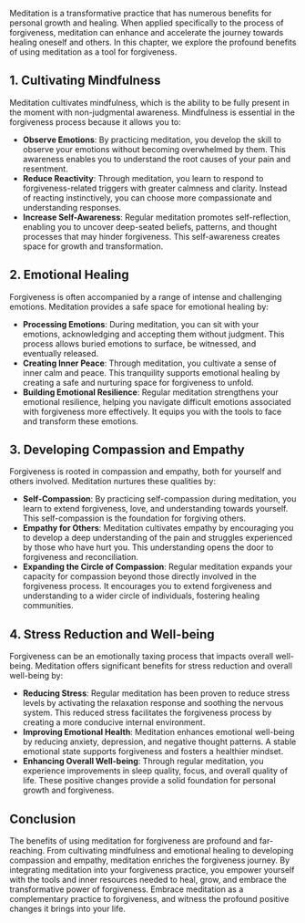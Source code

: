 
Meditation is a transformative practice that has numerous benefits for personal growth and healing. When applied specifically to the process of forgiveness, meditation can enhance and accelerate the journey towards healing oneself and others. In this chapter, we explore the profound benefits of using meditation as a tool for forgiveness.

**1. Cultivating Mindfulness**
------------------------------

Meditation cultivates mindfulness, which is the ability to be fully present in the moment with non-judgmental awareness. Mindfulness is essential in the forgiveness process because it allows you to:

* **Observe Emotions**: By practicing meditation, you develop the skill to observe your emotions without becoming overwhelmed by them. This awareness enables you to understand the root causes of your pain and resentment.
* **Reduce Reactivity**: Through meditation, you learn to respond to forgiveness-related triggers with greater calmness and clarity. Instead of reacting instinctively, you can choose more compassionate and understanding responses.
* **Increase Self-Awareness**: Regular meditation promotes self-reflection, enabling you to uncover deep-seated beliefs, patterns, and thought processes that may hinder forgiveness. This self-awareness creates space for growth and transformation.

**2. Emotional Healing**
------------------------

Forgiveness is often accompanied by a range of intense and challenging emotions. Meditation provides a safe space for emotional healing by:

* **Processing Emotions**: During meditation, you can sit with your emotions, acknowledging and accepting them without judgment. This process allows buried emotions to surface, be witnessed, and eventually released.
* **Creating Inner Peace**: Through meditation, you cultivate a sense of inner calm and peace. This tranquility supports emotional healing by creating a safe and nurturing space for forgiveness to unfold.
* **Building Emotional Resilience**: Regular meditation strengthens your emotional resilience, helping you navigate difficult emotions associated with forgiveness more effectively. It equips you with the tools to face and transform these emotions.

**3. Developing Compassion and Empathy**
----------------------------------------

Forgiveness is rooted in compassion and empathy, both for yourself and others involved. Meditation nurtures these qualities by:

* **Self-Compassion**: By practicing self-compassion during meditation, you learn to extend forgiveness, love, and understanding towards yourself. This self-compassion is the foundation for forgiving others.
* **Empathy for Others**: Meditation cultivates empathy by encouraging you to develop a deep understanding of the pain and struggles experienced by those who have hurt you. This understanding opens the door to forgiveness and reconciliation.
* **Expanding the Circle of Compassion**: Regular meditation expands your capacity for compassion beyond those directly involved in the forgiveness process. It encourages you to extend forgiveness and understanding to a wider circle of individuals, fostering healing communities.

**4. Stress Reduction and Well-being**
--------------------------------------

Forgiveness can be an emotionally taxing process that impacts overall well-being. Meditation offers significant benefits for stress reduction and overall well-being by:

* **Reducing Stress**: Regular meditation has been proven to reduce stress levels by activating the relaxation response and soothing the nervous system. This reduced stress facilitates the forgiveness process by creating a more conducive internal environment.
* **Improving Emotional Health**: Meditation enhances emotional well-being by reducing anxiety, depression, and negative thought patterns. A stable emotional state supports forgiveness and fosters a healthier mindset.
* **Enhancing Overall Well-being**: Through regular meditation, you experience improvements in sleep quality, focus, and overall quality of life. These positive changes provide a solid foundation for personal growth and forgiveness.

**Conclusion**
--------------

The benefits of using meditation for forgiveness are profound and far-reaching. From cultivating mindfulness and emotional healing to developing compassion and empathy, meditation enriches the forgiveness journey. By integrating meditation into your forgiveness practice, you empower yourself with the tools and inner resources needed to heal, grow, and embrace the transformative power of forgiveness. Embrace meditation as a complementary practice to forgiveness, and witness the profound positive changes it brings into your life.
